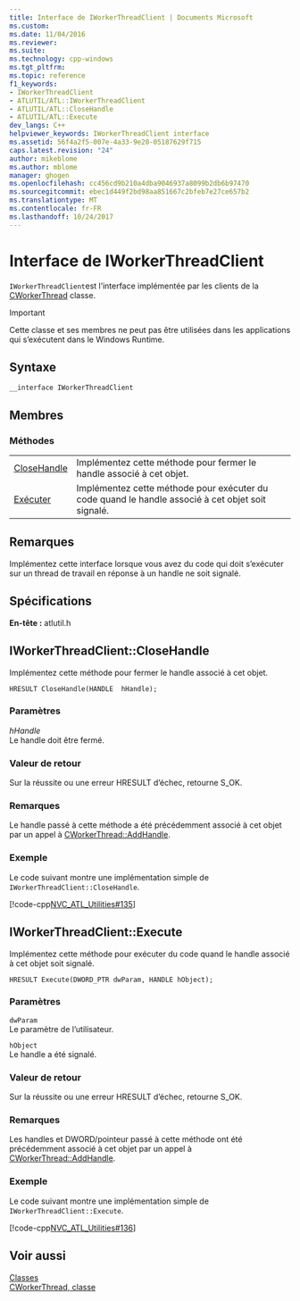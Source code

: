 ```yaml
---
title: Interface de IWorkerThreadClient | Documents Microsoft
ms.custom: 
ms.date: 11/04/2016
ms.reviewer: 
ms.suite: 
ms.technology: cpp-windows
ms.tgt_pltfrm: 
ms.topic: reference
f1_keywords:
- IWorkerThreadClient
- ATLUTIL/ATL::IWorkerThreadClient
- ATLUTIL/ATL::CloseHandle
- ATLUTIL/ATL::Execute
dev_langs: C++
helpviewer_keywords: IWorkerThreadClient interface
ms.assetid: 56f4a2f5-007e-4a33-9e20-05187629f715
caps.latest.revision: "24"
author: mikeblome
ms.author: mblome
manager: ghogen
ms.openlocfilehash: cc456cd9b210a4dba9046937a8099b2db6b97470
ms.sourcegitcommit: ebec1d449f2bd98aa851667c2bfeb7e27ce657b2
ms.translationtype: MT
ms.contentlocale: fr-FR
ms.lasthandoff: 10/24/2017
---
```

# <a name="iworkerthreadclient-interface"></a>Interface de IWorkerThreadClient
`IWorkerThreadClient`est l’interface implémentée par les clients de la [CWorkerThread](../../atl/reference/cworkerthread-class.md) classe.  
  
> [!IMPORTANT]
>  Cette classe et ses membres ne peut pas être utilisées dans les applications qui s’exécutent dans le Windows Runtime.  
  
## <a name="syntax"></a>Syntaxe  
  
```
__interface IWorkerThreadClient
```  
  
## <a name="members"></a>Membres  
  
### <a name="methods"></a>Méthodes  
  
|||  
|-|-|  
|[CloseHandle](#closehandle)|Implémentez cette méthode pour fermer le handle associé à cet objet.|  
|[Exécuter](#execute)|Implémentez cette méthode pour exécuter du code quand le handle associé à cet objet soit signalé.|  
  
## <a name="remarks"></a>Remarques  
 Implémentez cette interface lorsque vous avez du code qui doit s’exécuter sur un thread de travail en réponse à un handle ne soit signalé.  
  
## <a name="requirements"></a>Spécifications  
 **En-tête :** atlutil.h  
  
##  <a name="closehandle"></a>IWorkerThreadClient::CloseHandle  
 Implémentez cette méthode pour fermer le handle associé à cet objet.  
  
```
HRESULT CloseHandle(HANDLE  hHandle);
```  
  
### <a name="parameters"></a>Paramètres  
 *hHandle*  
 Le handle doit être fermé.  
  
### <a name="return-value"></a>Valeur de retour  
 Sur la réussite ou une erreur HRESULT d’échec, retourne S_OK.  
  
### <a name="remarks"></a>Remarques  
 Le handle passé à cette méthode a été précédemment associé à cet objet par un appel à [CWorkerThread::AddHandle](../../atl/reference/cworkerthread-class.md#addhandle).  
  
### <a name="example"></a>Exemple  
 Le code suivant montre une implémentation simple de `IWorkerThreadClient::CloseHandle`.  
  
 [!code-cpp[NVC_ATL_Utilities#135](../../atl/codesnippet/cpp/iworkerthreadclient-interface_1.cpp)]  
  
##  <a name="execute"></a>IWorkerThreadClient::Execute  
 Implémentez cette méthode pour exécuter du code quand le handle associé à cet objet soit signalé.  
  
```
HRESULT Execute(DWORD_PTR dwParam, HANDLE hObject);
```  
  
### <a name="parameters"></a>Paramètres  
 `dwParam`  
 Le paramètre de l’utilisateur.  
  
 `hObject`  
 Le handle a été signalé.  
  
### <a name="return-value"></a>Valeur de retour  
 Sur la réussite ou une erreur HRESULT d’échec, retourne S_OK.  
  
### <a name="remarks"></a>Remarques  
 Les handles et DWORD/pointeur passé à cette méthode ont été précédemment associé à cet objet par un appel à [CWorkerThread::AddHandle](../../atl/reference/cworkerthread-class.md#addhandle).  
  
### <a name="example"></a>Exemple  
 Le code suivant montre une implémentation simple de `IWorkerThreadClient::Execute`.  
  
 [!code-cpp[NVC_ATL_Utilities#136](../../atl/codesnippet/cpp/iworkerthreadclient-interface_2.cpp)]  
  
## <a name="see-also"></a>Voir aussi  
 [Classes](../../atl/reference/atl-classes.md)   
 [CWorkerThread, classe](../../atl/reference/cworkerthread-class.md)
